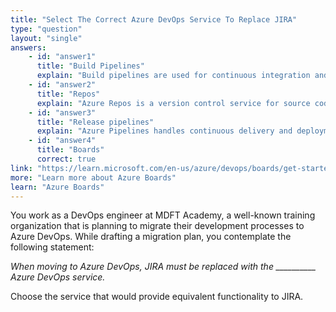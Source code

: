 ```yaml
---
title: "Select The Correct Azure DevOps Service To Replace JIRA"
type: "question"
layout: "single"
answers:
    - id: "answer1"
      title: "Build Pipelines"
      explain: "Build pipelines are used for continuous integration and building code, not for work item tracking like JIRA."
    - id: "answer2"
      title: "Repos"
      explain: "Azure Repos is a version control service for source code management, which is not equivalent to JIRA's work item tracking functionality."
    - id: "answer3"
      title: "Release pipelines"
      explain: "Azure Pipelines handles continuous delivery and deployment automation, which is not comparable to JIRA's work item tracking and project management capabilities."
    - id: "answer4"
      title: "Boards"
      correct: true
link: "https://learn.microsoft.com/en-us/azure/devops/boards/get-started/what-is-azure-boards"
more: "Learn more about Azure Boards"
learn: "Azure Boards"
---
```

You work as a DevOps engineer at MDFT Academy, a well-known training organization that is planning to migrate their development processes to Azure DevOps. While drafting a migration plan, you contemplate the following statement:

*When moving to Azure DevOps, JIRA must be replaced with the __________ Azure DevOps service.*

Choose the service that would provide equivalent functionality to JIRA.